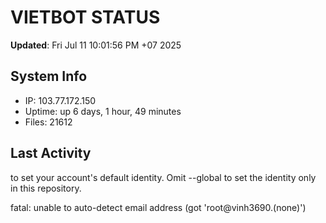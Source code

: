 # VIETBOT STATUS
**Updated**: Fri Jul 11 10:01:56 PM +07 2025

## System Info
- IP: 103.77.172.150
- Uptime: up 6 days, 1 hour, 49 minutes
- Files: 21612

## Last Activity

to set your account's default identity.
Omit --global to set the identity only in this repository.

fatal: unable to auto-detect email address (got 'root@vinh3690.(none)')
